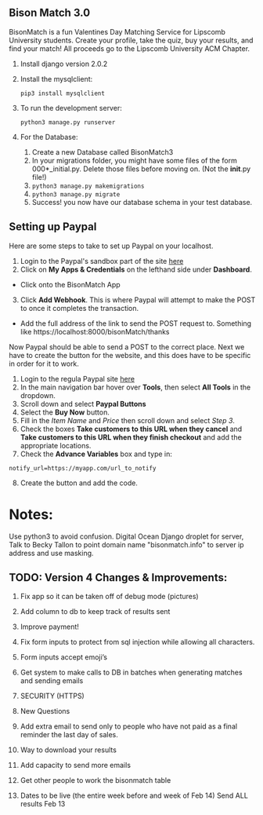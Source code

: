 
## Bison Match 3.0

BisonMatch is a fun Valentines Day Matching Service for Lipscomb University students. Create your profile, take the quiz, buy your results, and find your match! All proceeds go to the Lipscomb University ACM Chapter.

1. Install django version 2.0.2

2. Install the mysqlclient:

    `pip3 install mysqlclient`

3. To run the development server:

    `python3 manage.py runserver`



4. For the Database:
    1. Create a new Database called BisonMatch3
    2. In your migrations folder, you might have some files of the form 000*_initial.py. Delete those files before moving on. (Not the __init__.py file!)
    3. `python3 manage.py makemigrations`
    4. `python3 manage.py migrate`
    5. Success! you now have our database schema in your test database.


## Setting up Paypal

Here are some steps to take to set up Paypal on your localhost.

1. Login to the Paypal's sandbox part of the site [here](https://developer.paypal.com/developer/accounts/)
2. Click on **My Apps & Credentials** on the lefthand side under **Dashboard**.
  * Click onto the BisonMatch App
3. Click **Add Webhook**. This is where Paypal will attempt to make the POST to once it completes the transaction.
  * Add the full address of the link to send the POST request to. Something like https://localhost:8000/bisonMatch/thanks

Now Paypal should be able to send a POST to the correct place. Next we have to create the button for the website, and this does have
to be specific in order for it to work.

1. Login to the regula Paypal site [here](https://www.paypal.com/us/home)
2. In the main navigation bar hover over **Tools**, then select **All Tools** in the dropdown.
3. Scroll down and select **Paypal Buttons**
4. Select the **Buy Now** button.
5. Fill in the *Item Name* and *Price* then scroll down and select *Step 3*.
6. Check the boxes **Take customers to this URL when they cancel** and **Take customers to this URL when they finish checkout** and add the appropriate
locations.
7. Check the **Advance Variables** box and type in:

```
notify_url=https://myapp.com/url_to_notify
```

8. Create the button and add the code.


# Notes:

Use python3 to avoid confusion.
Digital Ocean Django droplet for server, Talk to Becky Tallon to point domain name "bisonmatch.info" to server ip address and use masking.


## TODO: Version 4 Changes & Improvements:

1. Fix app so it can be taken off of debug mode (pictures)
2. Add column to db to keep track of results sent
3. Improve payment!
4. Fix form inputs to protect from sql injection while allowing all characters. 
5. Form inputs accept emoji’s
6. Get system to make calls to DB in batches when generating matches and sending emails
7. SECURITY (HTTPS)
8. New Questions
9. Add extra email to send only to people who have not paid as a final reminder the last day of sales.
10. Way to download your results
11. Add capacity to send more emails
12. Get other people to work the bisonmatch table

13. Dates to be live (the entire week before and week of Feb 14) Send ALL results Feb 13




